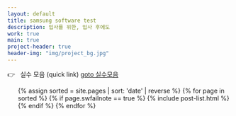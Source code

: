```yaml
---
layout: default
title: samsung software test
description: 입사를 위한, 입사 후에도
work: true
main: true
project-header: true
header-img: "img/project_bg.jpg"
---
```


<p class="second-label">
   <span class="label-emoji">
      &#128073;
   </span>
   &nbsp; 실수 모음 (quick link)
   <a href="https://beenpow.github.io/ps/FAILNOTE/2020-03-21-mistake/" target="_top">goto 실수모음</a>
</p>

<ul class="catalogue">
{% assign sorted = site.pages | sort: 'date' | reverse %}
{% for page in sorted %}
{% if page.swfailnote == true %}
{% include post-list.html %}
{% endif %}
{% endfor %}
</ul>
